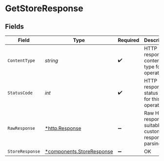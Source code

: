 # GetStoreResponse


## Fields

| Field                                                                 | Type                                                                  | Required                                                              | Description                                                           |
| --------------------------------------------------------------------- | --------------------------------------------------------------------- | --------------------------------------------------------------------- | --------------------------------------------------------------------- |
| `ContentType`                                                         | *string*                                                              | :heavy_check_mark:                                                    | HTTP response content type for this operation                         |
| `StatusCode`                                                          | *int*                                                                 | :heavy_check_mark:                                                    | HTTP response status code for this operation                          |
| `RawResponse`                                                         | [*http.Response](https://pkg.go.dev/net/http#Response)                | :heavy_minus_sign:                                                    | Raw HTTP response; suitable for custom response parsing               |
| `StoreResponse`                                                       | [*components.StoreResponse](../../models/components/storeresponse.md) | :heavy_minus_sign:                                                    | OK                                                                    |